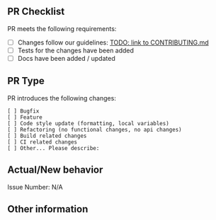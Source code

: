 ## PR Checklist

PR meets the following requirements:

<!-- Check fulfilled requirements using "x". -->

- [ ] Changes follow our guidelines: [TODO: link to CONTRIBUTING.md]()
- [ ] Tests for the changes have been added
- [ ] Docs have been added / updated

## PR Type

PR introduces the following changes:

<!-- Check relevant variant using "x". -->

```
[ ] Bugfix
[ ] Feature
[ ] Code style update (formatting, local variables)
[ ] Refactoring (no functional changes, no api changes)
[ ] Build related changes
[ ] CI related changes
[ ] Other... Please describe:
```

## Actual/New behavior

<!-- Describe the current/new behavior, or link to a relevant issue. -->

Issue Number: N/A

## Other information
